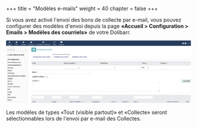 +++
title = "Modèles e-mails"
weight = 40
chapter = false
+++

Si vous avez activé l'envoi des bons de collecte par e-mail, vous pouvez
configurer des modèles d'envoi depuis la page
**«Accueil > Configuration > Emails > Modèles des courriels»** de votre Dolibarr.

![Configurer Modèles d-emails](./images/model.png?classes=shadow,border)

Les modèles de types «Tout (visible partout)» et «Collecte» seront
sélectionnables lors de l'envoi par e-mail des Collectes.
